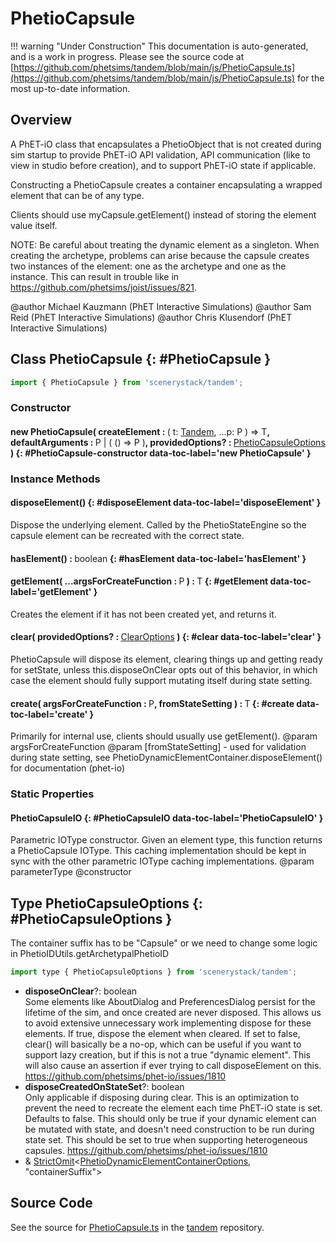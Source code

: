 # PhetioCapsule

!!! warning "Under Construction"
    This documentation is auto-generated, and is a work in progress. Please see the source code at
    [https://github.com/phetsims/tandem/blob/main/js/PhetioCapsule.ts](https://github.com/phetsims/tandem/blob/main/js/PhetioCapsule.ts) for the most up-to-date information.

## Overview

A PhET-iO class that encapsulates a PhetioObject that is not created during sim startup to provide PhET-iO API
validation, API communication (like to view in studio before creation), and to support PhET-iO state if applicable.

Constructing a PhetioCapsule creates a container encapsulating a wrapped element that can be of any type.

Clients should use myCapsule.getElement() instead of storing the element value itself.

NOTE: Be careful about treating the dynamic element as a singleton. When creating the archetype, problems can arise
because the capsule creates two instances of the element: one as the archetype and one as the instance. This can
result in trouble like in https://github.com/phetsims/joist/issues/821.

@author Michael Kauzmann (PhET Interactive Simulations)
@author Sam Reid (PhET Interactive Simulations)
@author Chris Klusendorf (PhET Interactive Simulations)

## Class PhetioCapsule {: #PhetioCapsule }


```js
import { PhetioCapsule } from 'scenerystack/tandem';
```
### Constructor

#### new PhetioCapsule( createElement : <span style="font-weight: 400;">( t: [Tandem](../tandem/Tandem.md), ...p: P ) =&gt; T</span>, defaultArguments : <span style="font-weight: 400;">P | ( () =&gt; P )</span>, providedOptions? : <span style="font-weight: 400;">[PhetioCapsuleOptions](../tandem/PhetioCapsule.md#PhetioCapsuleOptions)</span> ) {: #PhetioCapsule-constructor data-toc-label='new PhetioCapsule' }

### Instance Methods

#### disposeElement() {: #disposeElement data-toc-label='disposeElement' }

Dispose the underlying element.  Called by the PhetioStateEngine so the capsule element can be recreated with the
correct state.

#### hasElement() : <span style="font-weight: 400;"><span style="color: hsla(calc(var(--md-hue) + 180deg),80%,40%,1);">boolean</span></span> {: #hasElement data-toc-label='hasElement' }

#### getElement( ...argsForCreateFunction : <span style="font-weight: 400;">P</span> ) : <span style="font-weight: 400;">T</span> {: #getElement data-toc-label='getElement' }

Creates the element if it has not been created yet, and returns it.

#### clear( providedOptions? : <span style="font-weight: 400;">[ClearOptions](../tandem/PhetioDynamicElementContainer.md#ClearOptions)</span> ) {: #clear data-toc-label='clear' }

PhetioCapsule will dispose its element, clearing things up and getting ready for setState, unless
this.disposeOnClear opts out of this behavior, in which case the element should fully support mutating itself
during state setting.

#### create( argsForCreateFunction : <span style="font-weight: 400;">P</span>, fromStateSetting ) : <span style="font-weight: 400;">T</span> {: #create data-toc-label='create' }

Primarily for internal use, clients should usually use getElement().
@param argsForCreateFunction
@param [fromStateSetting] - used for validation during state setting, see PhetioDynamicElementContainer.disposeElement() for documentation
(phet-io)

### Static Properties

#### PhetioCapsuleIO {: #PhetioCapsuleIO data-toc-label='PhetioCapsuleIO' }

Parametric IOType constructor.  Given an element type, this function returns a PhetioCapsule IOType.
This caching implementation should be kept in sync with the other parametric IOType caching implementations.
@param parameterType
@constructor



## Type PhetioCapsuleOptions {: #PhetioCapsuleOptions }


The container suffix has to be "Capsule" or we need to change some logic in PhetioIDUtils.getArchetypalPhetioID

```js
import type { PhetioCapsuleOptions } from 'scenerystack/tandem';
```


- **disposeOnClear**?: <span style="color: hsla(calc(var(--md-hue) + 180deg),80%,40%,1);">boolean</span>
<br>  Some elements like AboutDialog and PreferencesDialog persist for the lifetime of the sim, and once created
  are never disposed. This allows us to avoid extensive unnecessary work implementing dispose for these elements.
  If true, dispose the element when cleared. If set to false, clear() will basically be a no-op, which can be
  useful if you want to support lazy creation, but if this is not a true "dynamic element". This will also cause an
  assertion if ever trying to call disposeElement on this. https://github.com/phetsims/phet-io/issues/1810
- **disposeCreatedOnStateSet**?: <span style="color: hsla(calc(var(--md-hue) + 180deg),80%,40%,1);">boolean</span>
<br>  Only applicable if disposing during clear. This is an optimization to prevent the need to recreate the element each
  time PhET-iO state is set. Defaults to false. This should only be true if your dynamic element can be mutated
  with state, and doesn't need construction to be run during state set. This should be set to true when supporting
  heterogeneous capsules. https://github.com/phetsims/phet-io/issues/1810
- &amp; [StrictOmit](../phet-core/StrictOmit.md)&lt;[PhetioDynamicElementContainerOptions](../tandem/PhetioDynamicElementContainer.md#PhetioDynamicElementContainerOptions), "containerSuffix"&gt;




## Source Code

See the source for [PhetioCapsule.ts](https://github.com/phetsims/tandem/blob/main/js/PhetioCapsule.ts) in the [tandem](https://github.com/phetsims/tandem) repository.
